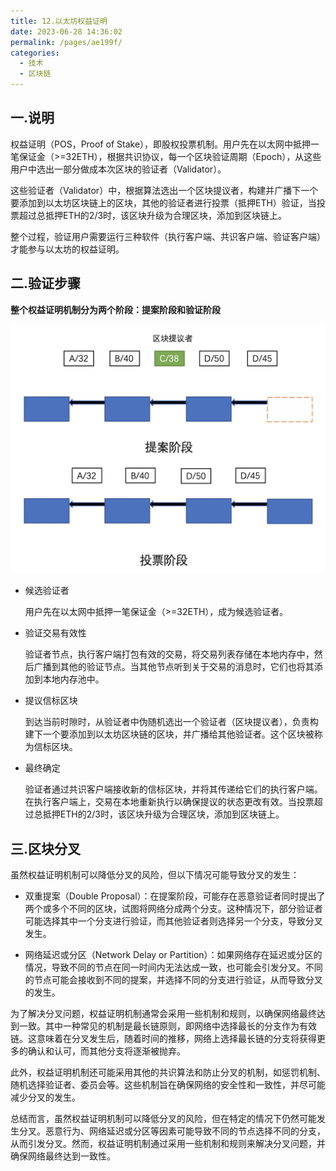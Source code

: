 ```yaml
---
title: 12.以太坊权益证明
date: 2023-06-28 14:36:02
permalink: /pages/ae199f/
categories:
  - 技术
  - 区块链
---
```


## 一.说明

权益证明（POS，Proof of Stake），即股权投票机制。用户先在以太网中抵押一笔保证金（>=32ETH），根据共识协议，每一个区块验证周期（Epoch），从这些用户中选出一部分做成本次区块的验证者（Validator）。

这些验证者（Validator）中，根据算法选出一个区块提议者，构建并广播下一个要添加到以太坊区块链上的区块，其他的验证者进行投票（抵押ETH）验证，当投票超过总抵押ETH的2/3时，该区块升级为合理区块，添加到区块链上。

整个过程，验证用户需要运行三种软件（执行客户端、共识客户端、验证客户端）才能参与以太坊的权益证明。

## 二.验证步骤

**整个权益证明机制分为两个阶段：提案阶段和验证阶段**

![权益证明](./images/pos.png)

- 候选验证者

  用户先在以太网中抵押一笔保证金（>=32ETH），成为候选验证者。

- 验证交易有效性

  验证者节点，执行客户端打包有效的交易，将交易列表存储在本地内存中，然后广播到其他的验证节点。当其他节点听到关于交易的消息时，它们也将其添加到本地内存池中。

- 提议信标区块

  到达当前时隙时，从验证者中伪随机选出一个验证者（区块提议者），负责构建下一个要添加到以太坊区块链的区块，并广播给其他验证者。这个区块被称为信标区块。

- 最终确定
  
  验证者通过共识客户端接收新的信标区块，并将其传递给它们的执行客户端。在执行客户端上，交易在本地重新执行以确保提议的状态更改有效。当投票超过总抵押ETH的2/3时，该区块升级为合理区块，添加到区块链上。


## 三.区块分叉

虽然权益证明机制可以降低分叉的风险，但以下情况可能导致分叉的发生：

- 双重提案（Double Proposal）：在提案阶段，可能存在恶意验证者同时提出了两个或多个不同的区块，试图将网络分成两个分支。这种情况下，部分验证者可能选择其中一个分支进行验证，而其他验证者则选择另一个分支，导致分叉发生。

- 网络延迟或分区（Network Delay or Partition）：如果网络存在延迟或分区的情况，导致不同的节点在同一时间内无法达成一致，也可能会引发分叉。不同的节点可能会接收到不同的提案，并选择不同的分支进行验证，从而导致分叉的发生。

为了解决分叉问题，权益证明机制通常会采用一些机制和规则，以确保网络最终达到一致。其中一种常见的机制是最长链原则，即网络中选择最长的分支作为有效链。这意味着在分叉发生后，随着时间的推移，网络上选择最长链的分支将获得更多的确认和认可，而其他分支将逐渐被抛弃。

此外，权益证明机制还可能采用其他的共识算法和防止分叉的机制，如惩罚机制、随机选择验证者、委员会等。这些机制旨在确保网络的安全性和一致性，并尽可能减少分叉的发生。

总结而言，虽然权益证明机制可以降低分叉的风险，但在特定的情况下仍然可能发生分叉。恶意行为、网络延迟或分区等因素可能导致不同的节点选择不同的分支，从而引发分叉。然而，权益证明机制通过采用一些机制和规则来解决分叉问题，并确保网络最终达到一致性。